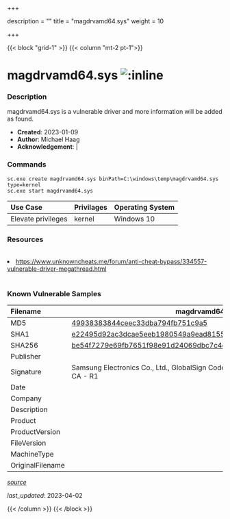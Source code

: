 +++

description = ""
title = "magdrvamd64.sys"
weight = 10

+++


{{< block "grid-1" >}}
{{< column "mt-2 pt-1">}}


# magdrvamd64.sys ![:inline](/images/twitter_verified.png) 


### Description

magdrvamd64.sys is a vulnerable driver and more information will be added as found.

- **Created**: 2023-01-09
- **Author**: Michael Haag
- **Acknowledgement**:  | [](https://twitter.com/)

### Commands

```
sc.exe create magdrvamd64.sys binPath=C:\windows\temp\magdrvamd64.sys type=kernel
sc.exe start magdrvamd64.sys
```

| Use Case | Privilages | Operating System | 
|:---- | ---- | ---- |
| Elevate privileges | kernel | Windows 10 |

### Resources
<br>
<li><a href="https://www.unknowncheats.me/forum/anti-cheat-bypass/334557-vulnerable-driver-megathread.html">https://www.unknowncheats.me/forum/anti-cheat-bypass/334557-vulnerable-driver-megathread.html</a></li>
<br>

### Known Vulnerable Samples

| Filename | magdrvamd64.sys |
|:---- | ---- | 
| MD5 | <a href="https://www.virustotal.com/gui/file/49938383844ceec33dba794fb751c9a5">49938383844ceec33dba794fb751c9a5</a> |
| SHA1 | <a href="https://www.virustotal.com/gui/file/e22495d92ac3dcae5eeb1980549a9ead8155f98a">e22495d92ac3dcae5eeb1980549a9ead8155f98a</a> |
| SHA256 | <a href="https://www.virustotal.com/gui/file/be54f7279e69fb7651f98e91d24069dbc7c4c67e65850e486622ccbdc44d9a57">be54f7279e69fb7651f98e91d24069dbc7c4c67e65850e486622ccbdc44d9a57</a> |
| Publisher |  |
| Signature | Samsung Electronics Co., Ltd., GlobalSign CodeSigning CA - G2, GlobalSign Root CA - R1   |
| Date |  |
| Company |  |
| Description |  |
| Product |  |
| ProductVersion |  |
| FileVersion |  |
| MachineType |  |
| OriginalFilename |  |



[*source*](https://github.com/magicsword-io/LOLDrivers/tree/main/yaml/magdrvamd64.sys.yml)

*last_updated:* 2023-04-02








{{< /column >}}
{{< /block >}}
